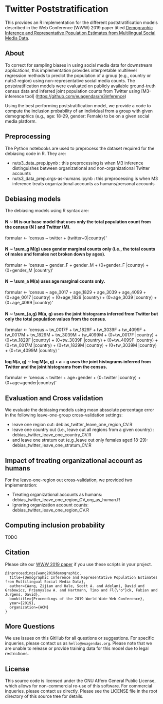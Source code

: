 # Twitter Poststratification
This provides an R implementation for the different poststratification models described in the Web Conference (WWW) 2019 paper titled  [Demographic Inference and Representative Population Estimates from Multilingual Social Media Data](https://doi.org/10.1145/3308558.3313684).

## About
To correct for sampling biases in using social media data for downstream applications, this implementation provides interpretable multilevel regression methods to predict the population of a group (e.g., country or nuts3 region) using non-representative social media counts. The poststratification models were evaluated on publicly available ground-truth census data and  inferred joint population counts from Twitter using [M3-inference tool] (https://github.com/euagendas/m3inference)

Using the best performing poststratification model, we provide a code to compute the inclusion probability of an individual from a group with given demographics (e.g., age: 18-29, gender: Female) to be on a given social media platform. 


## Preprocessing
The Python notebooks are used to preprocess the dataset required for the debiasing code in R. They are: 
- nuts3_data_prep.ipynb : this preprocessing is when M3 inference distinguishes between organizational and non-organizational Twitter accounts
- nuts3_data_prep.orgs-as-humans.ipynb : this preprocessing is when M3 inference treats organizational accounts as humans/personal accounts 

## Debiasing models
The debiasing models using R syntax are:
#### N ∼ M is our base model that uses only the total population count from the census (N ) and Twitter (M).
formular <- 'census ~ twitter + (twitter+0|country)'

#### N ∼ \sum_g  M(g) uses gender marginal counts only (i.e., the total counts of males and females not broken down by ages).
formular <- 'census ~ gender_F + gender_M + (0+gender_F |country) + (0+gender_M |country)'

#### N ∼ \sum_a M(a) uses age marginal counts only.
formular <- 'census ~ age_0017 + age_1829 + age_3039 + age_4099 + (0+age_0017 |country) + (0+age_1829 |country) + (0+age_3039 |country) + (0+age_4099 |country)'

#### N ∼ \sum_{a,g} M(a, g) uses the joint histograms inferred from Twitter but only the total population values from the census.
formular <- 'census ~ tw_0017F + tw_1829F + tw_3039F + tw_4099F + tw_0017M + tw_1829M + tw_3039M + tw_4099M + (0+tw_0017F |country) + (0+tw_1829F |country) + (0+tw_3039F |country) + (0+tw_4099F |country) + (0+tw_0017M |country) + (0+tw_1829M |country) + (0+tw_3039M |country) + (0+tw_4099M |country) '

#### log N(a, g) ∼ log M(a, g) + a + g uses the joint histograms inferred from Twitter and the joint histograms from the census.
formular <- 'census ~ twitter + age+gender + (0+twitter |country) + (0+age+gender|country)'

## Evaluation and Cross validation
We evaluate the debiasing models using mean abssolute percentage error in the following leave-one-group cross-validation
settings: 
- leave one region out: debias_twitter_leave_one_region_CV.R
- leave one country out (i.e., leave out all regions from a given country) : debias_twitter_leave_one_country_CV.R
- and leave one stratum out (e.g.,leave out only females aged 18-29): debias_twitter_leave_one_stratum_CV.R

## Impact of treating organizational account as humans
For the leave-one-region out cross-validation, we provided two implementation: 
 - Treating organizational accounts as humans: debias_twitter_leave_one_region_CV_org_as_human.R
 - Ignoring organization account counts: debias_twitter_leave_one_region_CV.R
 
## Computing inclusion probability
TODO

## Citation
Please cite our [WWW 2019 paper](https://doi.org/10.1145/3308558.3313684) if you use these scripts in your project.

```
@inproceedings{wang2019demographic,
  title={Demographic Inference and Representative Population Estimates from Multilingual Social Media Data},
  author={Wang, Zijian and Hale, Scott A. and Adelani, David and Grabowicz, Przemyslaw A. and Hartmann, Timo and Fl{\"o"}ck, Fabian and Jurgens, David},
  booktitle={Proceedings of the 2019 World Wide Web Conference},
  year={2019},
  organization={ACM}
}
```

## More Questions

We use issues on this GitHub for all questions or suggestions.  For specific inqueries, please contact us as `hello@euagendas.org`.  Please note that we are unable to release or provide training data for this model due to legal restrictions.

## License

This source code is licensed under the GNU Affero General Public License, which allows for non-commercial re-use of this software.  For commercial inqueries, please contact us directly. Please see the LICENSE file in the root directory of this source tree for details.
